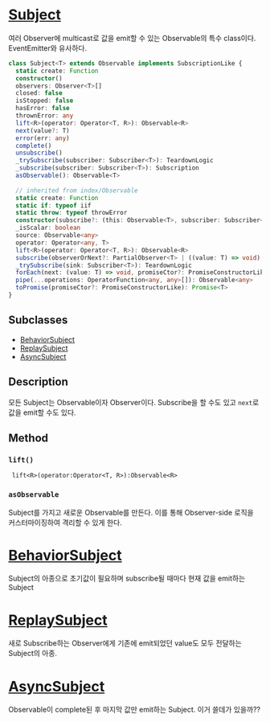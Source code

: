 # [Subject](https://rxjs-dev.firebaseapp.com/api/index/class/Subject)
여러 Observer에 multicast로 값을 emit할 수 있는 Observable의 특수 class이다. EventEmitter와 유사하다.

```typescript
class Subject<T> extends Observable implements SubscriptionLike {
  static create: Function
  constructor()
  observers: Observer<T>[]
  closed: false
  isStopped: false
  hasError: false
  thrownError: any
  lift<R>(operator: Operator<T, R>): Observable<R>
  next(value?: T)
  error(err: any)
  complete()
  unsubscribe()
  _trySubscribe(subscriber: Subscriber<T>): TeardownLogic
  _subscribe(subscriber: Subscriber<T>): Subscription
  asObservable(): Observable<T>
 
  // inherited from index/Observable
  static create: Function
  static if: typeof iif
  static throw: typeof throwError
  constructor(subscribe?: (this: Observable<T>, subscriber: Subscriber<T>) => TeardownLogic)
  _isScalar: boolean
  source: Observable<any>
  operator: Operator<any, T>
  lift<R>(operator: Operator<T, R>): Observable<R>
  subscribe(observerOrNext?: PartialObserver<T> | ((value: T) => void), error?: (error: any) => void, complete?: () => void): Subscription
  _trySubscribe(sink: Subscriber<T>): TeardownLogic
  forEach(next: (value: T) => void, promiseCtor?: PromiseConstructorLike): Promise<void>
  pipe(...operations: OperatorFunction<any, any>[]): Observable<any>
  toPromise(promiseCtor?: PromiseConstructorLike): Promise<T>
}
```

## Subclasses
- [BehaviorSubject](https://rxjs-dev.firebaseapp.com/api/index/class/BehaviorSubject)
- [ReplaySubject](https://rxjs-dev.firebaseapp.com/api/index/class/ReplaySubject)
- [AsyncSubject](https://rxjs-dev.firebaseapp.com/api/index/class/AsyncSubject)

## Description
모든 Subject는 Observable이자 Observer이다. Subscribe을 할 수도 있고 ```next```로 값을 emit할 수도 있다.

## Method
### ```lift()```
``` lift<R>(operator:Operator<T, R>):Observable<R>```

### ```asObservable```
Subject를 가지고 새로운 Observable를 만든다. 이를 통해 Observer-side 로직을 커스터마이징하여 격리할 수 있게 한다.

# [BehaviorSubject](https://rxjs-dev.firebaseapp.com/api/index/class/BehaviorSubject)
Subject의 아종으로 초기값이 필요하며 subscribe될 때마다 현재 값을 emit하는 Subject

# [ReplaySubject](https://rxjs-dev.firebaseapp.com/api/index/class/ReplaySubject)
새로 Subscribe하는 Observer에게 기존에 emit되었던 value도 모두 전달하는 Subject의 아종.

# [AsyncSubject](https://rxjs-dev.firebaseapp.com/api/index/class/AsyncSubject)
Observable이 complete된 후 마지막 값만 emit하는 Subject. 이거 쓸데가 있을까??
